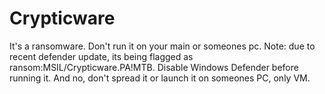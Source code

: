 # Crypticware
It's a ransomware. Don't run it on your main or someones pc.
Note: due to recent defender update, its being flagged as ransom:MSIL/Crypticware.PA!MTB. Disable Windows Defender before running it. And no, don't spread it or launch it on someones PC, only VM.
